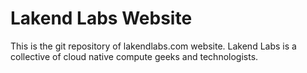 # Lakend Labs Website

This is the git repository of lakendlabs.com website. Lakend Labs is a collective of cloud native compute geeks and technologists.
